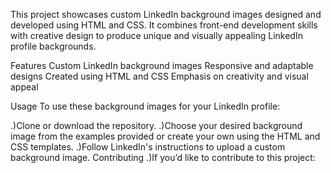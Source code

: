 This project showcases custom LinkedIn background images designed and developed using HTML and CSS. It combines front-end development skills with creative design to produce unique and visually appealing LinkedIn profile backgrounds.

Features
Custom LinkedIn background images
Responsive and adaptable designs
Created using HTML and CSS
Emphasis on creativity and visual appeal

Usage
To use these background images for your LinkedIn profile:

.)Clone or download the repository.
.)Choose your desired background image from the examples provided or create your own using the HTML and CSS templates.
.)Follow LinkedIn's instructions to upload a custom background image.
Contributing
.)If you’d like to contribute to this project:
